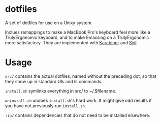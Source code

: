 dotfiles
========

A set of dotfiles for use on a Unixy system.

Inclues remappings to make a MacBook Pro's keyboard feel more like a
TrulyErgonomic keyboard, and to make Emacsing on a TrulyErgonomic more
satisfactory. They are implemented with
[Karabiner](https://pqrs.org/osx/karabiner/) and
[Seil](https://pqrs.org/osx/karabiner/seil.html.en).

Usage
=====

``src/`` contains the actual dotfiles, named without the preceding dot, so that
they show up in standard UIs and ls commands.

``install.sh`` symlinks everything in src/ to ~/.$filename.

``uninstall.sh`` undoes ``install.sh``'s hard work. It might give odd results
if you have not previously run ``install.sh``.

``lib/`` contains dependencies that do not need to be installed elsewhere.
